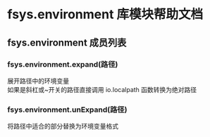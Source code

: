# fsys.environment 库模块帮助文档

<a id="fsys.environment"></a>
## fsys.environment 成员列表


<a id="fsys.environment.expand"></a>
### fsys.environment.expand(路径) 
 展开路径中的环境变量  
如果是斜杠或~开关的路径直接调用 io.localpath 函数转换为绝对路径

<a id="fsys.environment.unExpand"></a>
### fsys.environment.unExpand(路径) 
 将路径中适合的部分替换为环境变量格式
